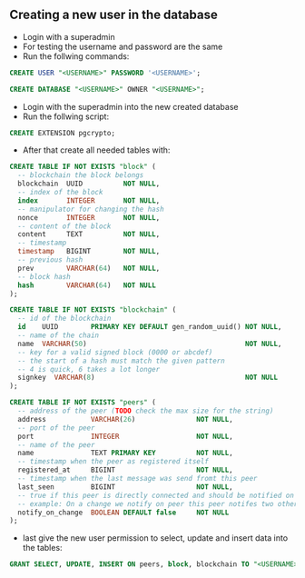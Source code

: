 ## Creating a new user in the database

- Login with a superadmin
- For testing the username and password are the same
- Run the follwing commands:

``` sql
CREATE USER "<USERNAME>" PASSWORD '<USERNAME>';
```

``` sql
CREATE DATABASE "<USERNAME>" OWNER "<USERNAME>";
```

- Login with the superadmin into the new created database
- Run the follwing script:
``` sql
CREATE EXTENSION pgcrypto;
```

- After that create all needed tables with:
``` sql
CREATE TABLE IF NOT EXISTS "block" (
  -- blockchain the block belongs
  blockchain  UUID          NOT NULL,
  -- index of the block
  index       INTEGER       NOT NULL,
  -- manipulator for changing the hash
  nonce       INTEGER       NOT NULL,
  -- content of the block
  content     TEXT          NOT NULL,
  -- timestamp
  timestamp   BIGINT        NOT NULL,
  -- previous hash
  prev        VARCHAR(64)   NOT NULL,
  -- block hash
  hash        VARCHAR(64)   NOT NULL
);
```

``` sql
CREATE TABLE IF NOT EXISTS "blockchain" (
  -- id of the blockchain
  id    UUID        PRIMARY KEY DEFAULT gen_random_uuid() NOT NULL,
  -- name of the chain
  name  VARCHAR(50)                                       NOT NULL,
  -- key for a valid signed block (0000 or abcdef)
  -- the start of a hash must match the given pattern
  -- 4 is quick, 6 takes a lot longer
  signkey  VARCHAR(8)                                     NOT NULL
);
```

``` sql
CREATE TABLE IF NOT EXISTS "peers" (
  -- address of the peer (TODO check the max size for the string)
  address           VARCHAR(26)               NOT NULL,
  -- port of the peer
  port              INTEGER                   NOT NULL,
  -- name of the peer
  name              TEXT PRIMARY KEY          NOT NULL,
  -- timestamp when the peer as registered itself
  registered_at     BIGINT                    NOT NULL,
  -- timestamp when the last message was send fromt this peer
  last_seen         BIGINT                    NOT NULL,
  -- true if this peer is directly connected and should be notified on change
  -- example: On a change we notify on peer this peer notifes two others
  notify_on_change  BOOLEAN DEFAULT false     NOT NULL
);
```

- last give the new user permission to select, update and insert data into the tables:
``` sql
GRANT SELECT, UPDATE, INSERT ON peers, block, blockchain TO "<USERNAME>";
```